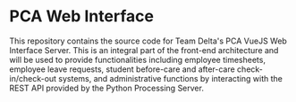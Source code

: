 # PCA Web Interface
This repository contains the source code for Team Delta's PCA VueJS Web Interface Server.
This is an integral part of the front-end architecture and will be used to provide functionalities including employee timesheets, employee leave requests, student before-care and after-care check-in/check-out systems, and administrative functions by interacting with the REST API provided by the Python Processing Server.

